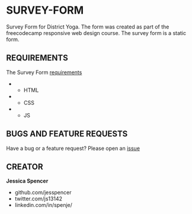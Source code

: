 # SURVEY-FORM
Survey Form for District Yoga. The form was created as part of the freecodecamp responsive web design course.
The survey form is a static form.

## REQUIREMENTS
The Survey Form [requirements](https://learn.freecodecamp.org/responsive-web-design/responsive-web-design-projects/build-a-survey-form)

* - HTML
* - CSS
* - JS

## BUGS AND FEATURE REQUESTS
Have a bug or a feature request? Please open an [issue](https://github.com/jesspencer/SURVERY-FORM/pulls)

## CREATOR
**Jessica Spencer**
- github.com/jesspencer
- twitter.com/js13142
- linkedin.com/in/spenje/
